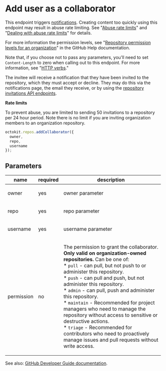 # Add user as a collaborator

This endpoint triggers [notifications](https://help.github.com/articles/about-notifications/). Creating content too quickly using this endpoint may result in abuse rate limiting. See "[Abuse rate limits](https://developer.github.com/v3/#abuse-rate-limits)" and "[Dealing with abuse rate limits](https://developer.github.com/v3/guides/best-practices-for-integrators/#dealing-with-abuse-rate-limits)" for details.

For more information the permission levels, see "[Repository permission levels for an organization](https://help.github.com/en/github/setting-up-and-managing-organizations-and-teams/repository-permission-levels-for-an-organization#permission-levels-for-repositories-owned-by-an-organization)" in the GitHub Help documentation.

Note that, if you choose not to pass any parameters, you'll need to set `Content-Length` to zero when calling out to this endpoint. For more information, see "[HTTP verbs](https://developer.github.com/v3/#http-verbs)."

The invitee will receive a notification that they have been invited to the repository, which they must accept or decline. They may do this via the notifications page, the email they receive, or by using the [repository invitations API endpoints](https://developer.github.com/v3/repos/invitations/).

**Rate limits**

To prevent abuse, you are limited to sending 50 invitations to a repository per 24 hour period. Note there is no limit if you are inviting organization members to an organization repository.

```js
octokit.repos.addCollaborator({
  owner,
  repo,
  username
});
```

## Parameters

<table>
  <thead>
    <tr>
      <th>name</th>
      <th>required</th>
      <th>description</th>
    </tr>
  </thead>
  <tbody>
    <tr><td>owner</td><td>yes</td><td>

owner parameter

</td></tr>
<tr><td>repo</td><td>yes</td><td>

repo parameter

</td></tr>
<tr><td>username</td><td>yes</td><td>

username parameter

</td></tr>
<tr><td>permission</td><td>no</td><td>

The permission to grant the collaborator. **Only valid on organization-owned repositories.** Can be one of:  
\* `pull` - can pull, but not push to or administer this repository.  
\* `push` - can pull and push, but not administer this repository.  
\* `admin` - can pull, push and administer this repository.  
\* `maintain` - Recommended for project managers who need to manage the repository without access to sensitive or destructive actions.  
\* `triage` - Recommended for contributors who need to proactively manage issues and pull requests without write access.

</td></tr>
  </tbody>
</table>

See also: [GitHub Developer Guide documentation](endpoint.documentationUrl).
